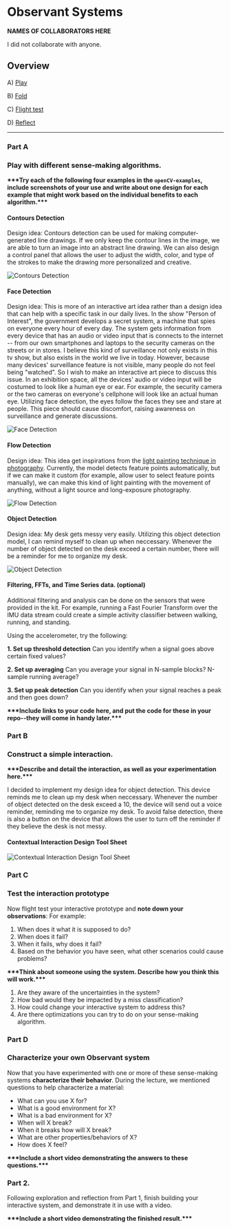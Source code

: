 # Observant Systems

**NAMES OF COLLABORATORS HERE**

I did not collaborate with anyone.

## Overview

A) [Play](#part-a)

B) [Fold](#part-b)

C) [Flight test](#part-c)

D) [Reflect](#part-d)

---

### Part A
### Play with different sense-making algorithms.

**\*\*\*Try each of the following four examples in the `openCV-examples`, include screenshots of your use and write about one design for each example that might work based on the individual benefits to each algorithm.\*\*\***

#### Contours Detection

Design idea: Contours detection can be used for making computer-generated line drawings. If we only keep the contour lines in the image, we are able to turn an image into an abstract line drawing. We can also design a control panel that allows the user to adjust the width, color, and type of the strokes to make the drawing more personalized and creative.

![Contours Detection](https://github.com/jackiejiaqiliu/Interactive-Lab-Hub/blob/Fall2022/Lab%205/contours%20detection.png)

#### Face Detection

Design idea: This is more of an interactive art idea rather than a design idea that can help with a specific task in our daily lives. In the show "Person of Interest", the government develops a secret system, a machine that spies on everyone every hour of every day. The system gets information from every device that has an audio or video input that is connects to the internet -- from our own smartphones and laptops to the security cameras on the streets or in stores. I believe this kind of surveillance not only exists in this tv show, but also exists in the world we live in today. However, because many devices' surveillance feature is not visible, many people do not feel being "watched". So I wish to make an interactive art piece to discuss this issue. In an exhibition space, all the devices' audio or video input will be costumed to look like a human eye or ear. For example, the security camera or the two cameras on everyone's cellphone will look like an actual human eye. Utilizing face detection, the eyes follow the faces they see and stare at people. This piece should cause discomfort, raising awareness on surveillance and generate discussions.

![Face Detection](https://github.com/jackiejiaqiliu/Interactive-Lab-Hub/blob/Fall2022/Lab%205/face%20detection.png)

#### Flow Detection

Design idea: This idea get inspirations from the [light painting technique in photography](https://www.canon-europe.com/get-inspired/tips-and-techniques/light-painting-photography/). Currently, the model detects feature points automatically, but if we can make it custom (for example, allow user to select feature points manually), we can make this kind of light painting with the movement of anything, without a light source and long-exposure photography.

![Flow Detection](https://github.com/jackiejiaqiliu/Interactive-Lab-Hub/blob/Fall2022/Lab%205/flow%20detection.png)

#### Object Detection

Design idea: My desk gets messy very easily. Utilizing this object detection model, I can remind myself to clean up when neccessary. Whenever the number of object detected on the desk exceed a certain number, there will be a reminder for me to organize my desk.

![Object Detection](https://github.com/jackiejiaqiliu/Interactive-Lab-Hub/blob/Fall2022/Lab%205/object%20detection.png)

#### Filtering, FFTs, and Time Series data. (optional)
Additional filtering and analysis can be done on the sensors that were provided in the kit. For example, running a Fast Fourier Transform over the IMU data stream could create a simple activity classifier between walking, running, and standing.

Using the accelerometer, try the following:

**1. Set up threshold detection** Can you identify when a signal goes above certain fixed values?

**2. Set up averaging** Can you average your signal in N-sample blocks? N-sample running average?

**3. Set up peak detection** Can you identify when your signal reaches a peak and then goes down?

**\*\*\*Include links to your code here, and put the code for these in your repo--they will come in handy later.\*\*\***


### Part B
### Construct a simple interaction.

**\*\*\*Describe and detail the interaction, as well as your experimentation here.\*\*\***

I decided to implement my design idea for object detection. This device reminds me to clean up my desk when neccessary. Whenever the number of object detected on the desk exceed a 10, the device will send out a voice reminder, reminding me to organize my desk. To avoid false detection, there is also a button on the device that allows the user to turn off the reminder if they believe the desk is not messy.

#### Contextual Interaction Design Tool Sheet
![Contextual Interaction Design Tool Sheet](https://github.com/jackiejiaqiliu/Interactive-Lab-Hub/blob/Fall2022/Lab%205/ThinkingThroughContextandInteraction.png)

### Part C
### Test the interaction prototype

Now flight test your interactive prototype and **note down your observations**:
For example:
1. When does it what it is supposed to do?
1. When does it fail?
1. When it fails, why does it fail?
1. Based on the behavior you have seen, what other scenarios could cause problems?

**\*\*\*Think about someone using the system. Describe how you think this will work.\*\*\***
1. Are they aware of the uncertainties in the system?
1. How bad would they be impacted by a miss classification?
1. How could change your interactive system to address this?
1. Are there optimizations you can try to do on your sense-making algorithm.

### Part D
### Characterize your own Observant system

Now that you have experimented with one or more of these sense-making systems **characterize their behavior**.
During the lecture, we mentioned questions to help characterize a material:
* What can you use X for?
* What is a good environment for X?
* What is a bad environment for X?
* When will X break?
* When it breaks how will X break?
* What are other properties/behaviors of X?
* How does X feel?

**\*\*\*Include a short video demonstrating the answers to these questions.\*\*\***

### Part 2.

Following exploration and reflection from Part 1, finish building your interactive system, and demonstrate it in use with a video.

**\*\*\*Include a short video demonstrating the finished result.\*\*\***
